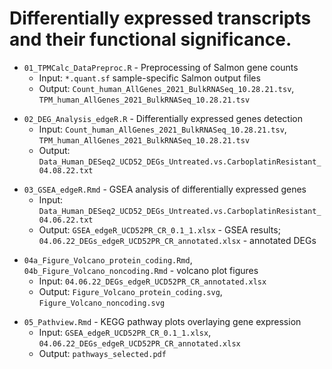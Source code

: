 # Differentially expressed transcripts and their functional significance.

<!-- /Users/mdozmorov/Documents/Work/VCU_work/ChuckHarrell/ChuckHarrell_BrainMetastasis_12-2016/2021.10.28_NewBulkRNASeq_Preprocessing/10.28.21_TPMCalc_DataPreproc.R -->
- `01_TPMCalc_DataPreproc.R` - Preprocessing of Salmon gene counts
    - Input: `*.quant.sf` sample-specific Salmon output files
    - Output: `Count_human_AllGenes_2021_BulkRNASeq_10.28.21.tsv`, `TPM_human_AllGenes_2021_BulkRNASeq_10.28.21.tsv`

<!-- /Users/mdozmorov/Documents/Data/GoogleDrive/HiC_files/results/RNA-seq/2021.11.19_UCD52_DEG/04.06.22_UCD52_DEG_Analysis_edgeR.R -->
- `02_DEG_Analysis_edgeR.R` - Differentially expressed genes detection
    - Input: `Count_human_AllGenes_2021_BulkRNASeq_10.28.21.tsv`, `TPM_human_AllGenes_2021_BulkRNASeq_10.28.21.tsv`
    - Output: `Data_Human_DESeq2_UCD52_DEGs_Untreated.vs.CarboplatinResistant_04.08.22.txt`

<!-- /Users/mdozmorov/Documents/Data/GoogleDrive/HiC_files/results/RNA-seq/2021.11.19_UCD52_DEG/04.06.22_GSEA_edgeR.Rmd -->
- `03_GSEA_edgeR.Rmd` - GSEA analysis of differentially expressed genes
    - Input: `Data_Human_DESeq2_UCD52_DEGs_Untreated.vs.CarboplatinResistant_04.06.22.txt`
    - Output: `GSEA_edgeR_UCD52PR_CR_0.1_1.xlsx` - GSEA results; `04.06.22_DEGs_edgeR_UCD52PR_CR_annotated.xlsx` - annotated DEGs

<!-- /Users/mdozmorov/Documents/Data/GoogleDrive/HiC_files/results/RNA-seq/2021.11.19_UCD52_DEG/Figure_Volcano_protein_coding.Rmd -->
- `04a_Figure_Volcano_protein_coding.Rmd`, `04b_Figure_Volcano_noncoding.Rmd` - volcano plot figures
    - Input: `04.06.22_DEGs_edgeR_UCD52PR_CR_annotated.xlsx`
    - Output: `Figure_Volcano_protein_coding.svg`, `Figure_Volcano_noncoding.svg`

<!-- /Users/mdozmorov/Documents/Data/GoogleDrive/HiC_files/results/RNA-seq/2021.11.19_UCD52_DEG/Pathview.Rmd -->
- `05_Pathview.Rmd` - KEGG pathway plots overlaying gene expression
    - Input: `GSEA_edgeR_UCD52PR_CR_0.1_1.xlsx`, `04.06.22_DEGs_edgeR_UCD52PR_CR_annotated.xlsx`
    - Output: `pathways_selected.pdf`

